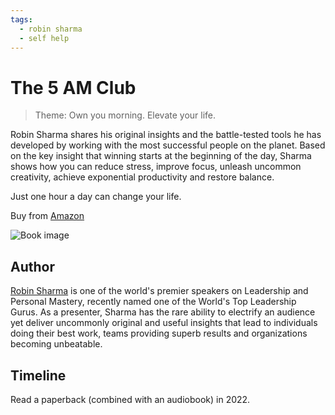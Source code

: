 ```yaml
---
tags:
  - robin sharma
  - self help
---
```


# The 5 AM Club

> Theme: Own you morning. Elevate your life.

Robin Sharma shares his original insights and the battle-tested tools he has developed by working with the most successful people on the planet. Based on the key insight that winning starts at the beginning of the day, Sharma shows how you can reduce stress, improve focus, unleash uncommon creativity, achieve exponential productivity and restore balance.

Just one hour a day can change your life.

Buy from [Amazon](https://a.co/d/4Lx9LXu)

![Book image](https://m.media-amazon.com/images/I/71wKvkBthPL.jpg)

## Author

[Robin Sharma](https://www.amazon.com/Robin-Sharma/e/B000APEZCE/) is one of the world's premier speakers on Leadership and Personal Mastery, recently named one of the World's Top Leadership Gurus. As a presenter, Sharma has the rare ability to electrify an audience yet deliver uncommonly original and useful insights that lead to individuals doing their best work, teams providing superb results and organizations becoming unbeatable.

## Timeline

Read a paperback (combined with an audiobook) in 2022.

